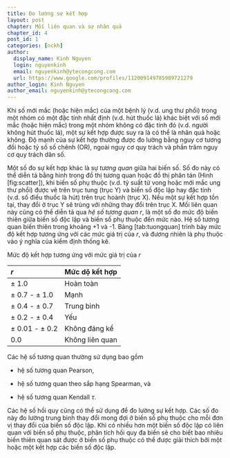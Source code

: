 ```yaml
---
title: Đo lường sự kết hợp
layout: post
chapter: Mối liên quan và sự nhân quả
chapter_id: 4
post_id: 1
categories: [nckh]
author:
  display_name: Kinh Nguyen
  login: nguyenkinh
  email: nguyenkinh@ytecongcong.com
  url: https://www.google.com/profiles/112009149785989721279
author_login: Kinh Nguyen
author_email: nguyenkinh@ytecongcong.com
---
```



Khi số mới mắc (hoặc hiện mắc) của một bệnh lý (v.d. ung thư phổi) trong một nhóm có một đặc tính nhất định (v.d. hút thuốc lá) khác biệt với số mới mắc (hoặc hiện mắc) trong một nhóm không có đặc tính đó (v.d. người không hút thuốc lá), một sự kết hợp được suy ra là có thể là nhân quả hoặc không. Độ mạnh của sự kết hợp thường được đo lường bằng nguy cơ tương đối hoặc tỷ số số chênh (OR), ngoài nguy cơ quy trách và phần trăm nguy cơ quy trách dân số.

Một số đo sự kết hợp khác là sự _tương quan_ giữa hai biến số. Số đo này có thể diễn tả bằng hình trong đồ thị tương quan hoặc đồ thị phân tán (Hình [fig:scatter]), khi biến số phụ thuộc (v.d. tỷ suất tử vong hoặc mới mắc ung thư phổi) được vẽ trên trục tung (trục Y) và biến số độc lập hay đặc tính (v.d. số điếu thuốc là hút) trên trục hoành (trục X). Nếu một sự kết hợp tồn tại, thay đổi ở trục Y sẽ trùng với những thay đổi trên trục X. Mối liên quan này cũng có thể diễn tả qua _hệ số tương quan_ _r_, là một số đo mức độ biến thiên giữa biến số độc lập và biến số phụ thuộc đến mức nào. Hệ số tương quan biến thiên trong khoảng +1 và -1\. Bảng [tab:tuongquan] trình bày mức độ kết hợp tương ứng với các mức giá trị của _r_, và đương nhiên là phụ thuộc vào ý nghĩa của kiểm định thống kê.

Mức độ kết hợp tương ứng với mức giá trị của _r_

| _r_ | Mức dộ kết hợp |
| :-- | :-- |
| ± 1.0 | Hoàn toàn |
| ± 0.7 - ± 1.0 | Mạnh |
| ± 0.4 - ± 0.7 | Trung bình |
| ± 0.2 - ± 0.4 | Yếu |
| ± 0.01 - ± 0.2 | Không đáng kể |
| 0.0 | Không liên quan |

Các hệ số tương quan thường sử dụng bao gồm

*   hệ số tương quan Pearson,

*   hệ số tương quan theo sắp hạng Spearman, và

*   hệ số tương quan Kendall _τ_.

Các hệ số hồi quy cũng có thể sử dụng để đo lường sự kết hợp. Các số đo này đo lường trung bình thay đổi mong đợi ở biến số phụ thuộc cho mỗi đơn vị thay đổi của biến số độc lập. Khi có nhiều hơn một biến số độc lập có liên quan với biến số phụ thuộc, phân tích hồi quy đa biến sẽ cho biết bao nhiêu biến thiên quan sát được ở biến số phụ thuộc có thể được giải thích bởi một hoặc một kết hợp các biến số độc lập.